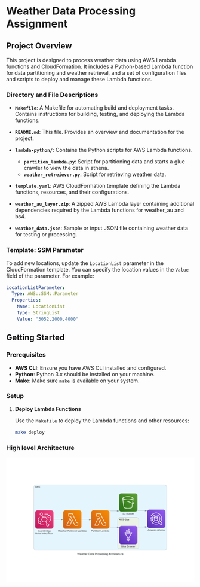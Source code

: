 # Weather Data Processing Assignment

## Project Overview

This project is designed to process weather data using AWS Lambda functions and CloudFormation. It includes a Python-based Lambda function for data partitioning and weather retrieval, and a set of configuration files and scripts to deploy and manage these Lambda functions.


### Directory and File Descriptions

- **`Makefile`**: A Makefile for automating build and deployment tasks. Contains instructions for building, testing, and deploying the Lambda functions.

- **`README.md`**: This file. Provides an overview and documentation for the project.

- **`lambda-python/`**: Contains the Python scripts for AWS Lambda functions.
  - **`partition_lambda.py`**: Script for partitioning data and starts a glue crawler to view the data in athena.
  - **`weather_retreiever.py`**: Script for retrieving weather data.

- **`template.yaml`**: AWS CloudFormation template defining the Lambda functions, resources, and their configurations.

- **`weather_au_layer.zip`**: A zipped AWS Lambda layer containing additional dependencies required by the Lambda functions for weather_au and bs4.

- **`weather_data.json`**: Sample or input JSON file containing weather data for testing or processing.

### Template: SSM Parameter

To add new locations, update the `LocationList` parameter in the CloudFormation template. You can specify the location values in the `Value` field of the parameter. For example:

```yaml
LocationListParameter:
  Type: AWS::SSM::Parameter
  Properties:
    Name: LocationList
    Type: StringList
    Value: "3052,2000,4000"
```

## Getting Started

### Prerequisites

- **AWS CLI**: Ensure you have AWS CLI installed and configured.
- **Python**: Python 3.x should be installed on your machine.
- **Make**: Make sure `make` is available on your system.

### Setup

1. **Deploy Lambda Functions**

   Use the `Makefile` to deploy the Lambda functions and other resources:

   ```sh
   make deploy
   ```
### High level Architecture

![alt text](image.png)